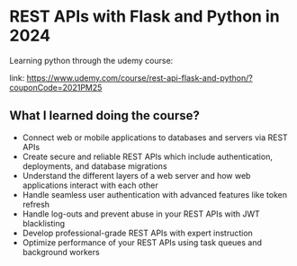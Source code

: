 # REST APIs with Flask and Python in 2024

Learning python through the udemy course:

link: https://www.udemy.com/course/rest-api-flask-and-python/?couponCode=2021PM25

## What I learned doing the course?

* Connect web or mobile applications to databases and servers via REST APIs
* Create secure and reliable REST APIs which include authentication, deployments, and database migrations
* Understand the different layers of a web server and how web applications interact with each other
* Handle seamless user authentication with advanced features like token refresh
* Handle log-outs and prevent abuse in your REST APIs with JWT blacklisting
* Develop professional-grade REST APIs with expert instruction
* Optimize performance of your REST APIs using task queues and background workers